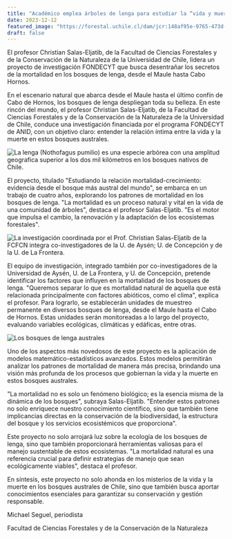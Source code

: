 ```yaml
---
title: "Académico emplea árboles de lenga para estudiar la “vida y muerte” de los bosques más australes del mundo"
date: 2023-12-12
featured_image: "https://forestal.uchile.cl/dam/jcr:148af95e-9765-473d-a363-818b96051956/foto%20contenido%20CSE.jpg"
draft: false
---
```


El profesor Christian Salas-Eljatib, de la Facultad de Ciencias Forestales y de la Conservación de la Naturaleza de la Universidad de Chile, lidera un proyecto de investigación FONDECYT que busca desentrañar los secretos de la mortalidad en los bosques de lenga, desde el Maule hasta Cabo Hornos.

En el escenario natural que abarca desde el Maule hasta el último confín de Cabo de Hornos, los bosques de lenga despliegan toda su belleza. En este rincón del mundo, el profesor Christian Salas-Eljatib, de la Facultad de Ciencias Forestales y de la Conservación de la Naturaleza de la Universidad de Chile, conduce una investigación financiada por el programa FONDECYT de ANID, con un objetivo claro: entender la relación íntima entre la vida y la muerte en estos bosques australes.

![La lenga (Nothofagus pumilio) es una especie arbórea con una amplitud geografica superior a los dos mil kilómetros en los bosques nativos de Chile.](https://forestal.uchile.cl/dam/jcr:3cc3e7fe-8957-4895-840e-e6ac26d3df3f/CONTENIDO%20LENGA%20CSE.jpg)

El proyecto, titulado "Estudiando la relación mortalidad-crecimiento: evidencia desde el bosque más austral del mundo", se embarca en un trabajo de cuatro años, explorando los patrones de mortalidad en los bosques de lenga. "La mortalidad es un proceso natural y vital en la vida de una comunidad de árboles", destaca el profesor Salas-Eljatib. "Es el motor que impulsa el cambio, la renovación y la adaptación de los ecosistemas forestales".

![La investigación coordinada por el Prof. Christian Salas-Eljatib de la FCFCN integra co-investigadores de la U. de Aysén; U. de Concepción y de la U. de La Frontera.](https://forestal.uchile.cl/dam/jcr:148af95e-9765-473d-a363-818b96051956/foto%20contenido%20CSE.jpg)

El equipo de investigación, integrado también por co-investigadores de la Universidad de Aysén, U. de La Frontera, y U. de Concepción, pretende  identificar los factores que influyen en la mortalidad de los bosques de lenga. "Queremos separar lo que es mortalidad natural de aquella que está relacionada principalmente con factores abióticos, como el clima", explica el profesor. Para lograrlo, se establecerán unidades de muestreo permanente en diversos bosques de lenga, desde el Maule hasta el Cabo de Hornos. Estas unidades serán monitoreadas a lo largo del proyecto, evaluando variables ecológicas, climáticas y edáficas, entre otras.

![Los bosques de lenga australes](https://forestal.uchile.cl/dam/jcr:71da9ec1-288a-4051-9b11-0e2f9b875ae8/Foto%20contenido%20CSE%20(1).jpg)

Uno de los aspectos más novedosos de este proyecto es la aplicación de modelos matemático-estadísticos avanzados. Estos modelos permitirán analizar los patrones de mortalidad de manera más precisa, brindando una visión más profunda de los procesos que gobiernan la vida y la muerte en estos bosques australes.

"La mortalidad no es solo un fenómeno biológico; es la esencia misma de la dinámica de los bosques", subraya Salas-Eljatib. "Entender estos patrones no solo enriquece nuestro conocimiento científico, sino que también tiene implicancias directas en la conservación de la biodiversidad, la estructura del bosque y los servicios ecosistémicos que proporciona".

Este proyecto no solo arrojará luz sobre la ecología de los bosques de lenga, sino que también proporcionará herramientas valiosas para el manejo sustentable de estos ecosistemas. "La mortalidad natural es una referencia crucial para definir estrategias de manejo que sean ecológicamente viables", destaca el profesor.

En síntesis, este proyecto no solo ahonda en los misterios de la vida y la muerte en los bosques australes de Chile, sino que también busca aportar conocimientos esenciales para garantizar su conservación y gestión responsable.

Michael Seguel, periodista

Facultad de Ciencias Forestales y de la Conservación de la Naturaleza

